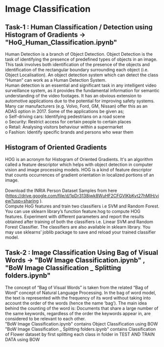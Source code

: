 # Image Classification

## Task-1 : Human Classification / Detection using Histogram of Gradients -> "HoG_Human_Classification.ipynb"
Human Detection is a branch of Object Detection. Object Detection is the task of identifying the presence of predefined types of objects in an image. This task involves both identification of the presence of the objects and identification of the rectangular boundary surrounding each object (i.e. Object Localisation). An object detection system which can detect the class “Human” can work as a Human Detection System.<br>
Human detection is an essential and significant task in any intelligent video surveillance system, as it provides the fundamental information for semantic understanding of the video footages. It has an obvious extension to automotive applications due to the potential for improving safety systems. Many car manufacturers (e.g. Volvo, Ford, GM, Nissan) offer this as an ADAS option in 2017. Some of the applications be given as;<br>
o Self-driving cars: Identifying pedestrians on a road scene<br>
o Security: Restrict access for certain people to certain places<br>
o Retail: Analysing visitors behaviour within a supermarket<br>
o Fashion: Identify specific brands and persons who wear them<br>
## Histogram of Oriented Gradients<br>
HOG is an acronym for Histogram of Oriented Gradients. It's an algorithm called a feature descriptor which helps with object detection in computer vision and image processing models. HOG is a kind of feature descriptor that counts occurrences of gradient orientation in localized portions of an image.<br>
<br>
Download the INRIA Person Dataset Samples from here (https://drive.google.com/file/d/1pDr3138jwk8WuHF2CFGVlKbKvt27hMIH/view?usp=sharing ).<br>
Compute HoG features and train two classifiers i.e SVM and Random Forest. You can use sklearn library’s function feature.hog to compute HOG features. Experiment with different parameters and report the results obtained after training of both the classifiers i.e. Linear SVM and Random Forest Classifier. The classifiers are also available in sklearn library.
You may use sklearns’ joblib package to save and reload your trained classifier model.

## Task-2 : Image Classification Using Bag of Visual Words -> "BoW Image Classification.ipynb" , "BoW Image Classification _ Splitting folders.ipynb"
The concept of “Bag of Visual Words” is taken from the related “Bag of Word” concept of Natural Language Processing. In the bag of word model, the text is represented with the frequency of its word without taking into account the order of the words (hence the name ‘bag’). The main idea behind the counting of the word is: Documents that share a large number of the same keywords, regardless of the order the keywords appear in, are considered to be relevant to each other.<br>
 "BoW Image Classification.ipynb" contains Object Classification using BOW <br>
 "BoW Image Classification _ Splitting folders.ipynb" contains Classification of Flower dataset by first splitting each class in folder in TEST AND TRAIN DATA using BOW <br>

